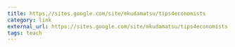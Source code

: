 ```yaml
---
title: https,//sites.google.com/site/mkudamatsu/tips4economists
category: link
external_url: https://sites.google.com/site/mkudamatsu/tips4economists
tags: teach
---
```


